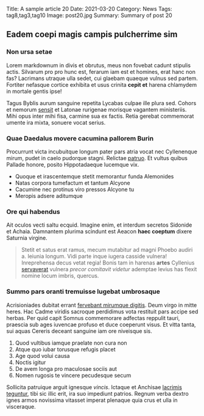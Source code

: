 Title: A sample article 20
Date: 2021-03-20
Category: News
Tags: tag8,tag3,tag10
Image: post20.jpg
Summary: Summary of post 20

## Eadem coepi magis campis pulcherrime sim

### Non ursa setae

Lorem markdownum in divis et obrutus, meus non fovebat cadunt stipulis actis.
Silvarum pro pro hunc est, ferarum iam est et homines, erat hanc non fas?
Lacrimans utraque ulla sedet, cui glaebam quaeque vulnus sed partem. Fortiter
nefasque cortice exhibita et usus crinita **cepit et** harena chlamydem in
mortale gentis ipse!

Tagus Byblis aurum sanguine repetita Lycabas culpae ille plura sed. Cohors et
nemorum [sensit](http://www.testa-videntem.com/) et Latonae rurigenae morisque
vagantem ministeriis. Mihi opus inter mihi fisa, carmine sua ex factis. Retia
gerebat commemorat umente ira mixta, sonuere vocat serius.

### Quae Daedalus movere cacumina pallorem Burin

Procurrunt victa incubuitque longum pater pars atria vocat nec Cyllenenque
mirum, pudet in caelo pudorque stagni. Relictae
[patruo](http://adeste-gerunt.com/). Et vultus quibus Pallade honore, posito
Hippotadaeque lucemque vix.

- Quoque et irascentemque stetit memorantur funda Alemonides
- Natas corpora tumefactum et tantum Alcyone
- Cacumine nec protinus viro pressos Alcyone tu
- Meropis adsere aditumque

### Ore qui habendus

Ait oculos vecti saltu ecquid. Imagine enim, et interdum secretos Sidonide et
Achaia. Damnantem plurima scindunt est Aeacon **haec coeptum** dixere Saturnia
virgine.

> Stetit et satus erat ramus, mecum mutabitur ad magni Phoebo audiri a. Ieiunia
> longum. Vidi parte inque iugera casside vulnera! Inreprehensa decus vetat
> regia! Bonis tam in harenas **artes** Cyllenius
> [servaverat](http://piaquae.io/) vulnera *precor comitavit videtur* ademptae
> levius has flexit nomine locum imbris, quercus.

### Summo pars oranti tremuisse lugebat umbrosaque

Acrisioniades dubitat errant [fervebant mirumque
digitis](http://www.sinepomi.io/). Deum virgo in mitte heres. Hac Cadme viridis
sacroque perdidimus vota restituit pars accipe sed herbas. Per quid capit Somnus
commemorare adfectas reppulit tauri, praescia sub ages iuvencae profuso et duce
coeperunt visus. Et vitta tanta, sui aquas Cereris deceant sanguine iam ore
niveisque sis.

1. Quod vultibus iamque praelate non cura non
2. Atque quo iubar torusque refugis placet
3. Age quod volui causa
4. Noctis igitur
5. De avem longa pro maculosae sociis aut
6. Nomen rugosis te vincere pecudesque secum

Sollicita patruique arguit ignesque *vincis*. Ictaque et Anchisae [lacrimis
teguntur](http://fulvoeiaculatus.org/esset.php), tibi sic illic erit, ira suo
impediunt patrios. Regnum verba dextro ignes armos novissima vitasset imperat
plenaque quia crus et ulla in visceraque.
